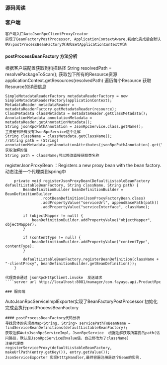 
### 源码阅读

### 客户端
````
客户端入口AutoJsonRpcClientProxyCreator
实现了BeanFactoryPostProcessor, ApplicationContextAware.初始化完成后会默认执行postProcessBeanFactory方法和setApplicationContext方法
````
#### postProcessBeanFactory 方法分析
根据客户端配置获取到扫描路径
String resolvedPath = resolvePackageToScan();
获取包下所有的Resource资源applicationContext.getResources(resolvedPath)
遍历每个Resource
获取Resource的详细信息
````
SimpleMetadataReaderFactory metadataReaderFactory = new SimpleMetadataReaderFactory(applicationContext);
MetadataReader metadataReader = metadataReaderFactory.getMetadataReader(resource);
ClassMetadata classMetadata = metadataReader.getClassMetadata();
AnnotationMetadata annotationMetadata = metadataReader.getAnnotationMetadata();
String jsonRpcPathAnnotation = JsonRpcService.class.getName();
主要是判断有没有JsonRpcService这个注解
String className = classMetadata.getClassName();
//String path = (String) annotationMetadata.getAnnotationAttributes(jsonRpcPathAnnotation).get("value");获取注解的值
String path = className;可以修改直接获取类名称
````
registerJsonProxyBean  ：Registers a new proxy bean with the bean factory. 动态注册一个代理类到spring中
````
	private void registerJsonProxyBean(DefaultListableBeanFactory defaultListableBeanFactory, String className, String path) {
		BeanDefinitionBuilder beanDefinitionBuilder = BeanDefinitionBuilder
				.rootBeanDefinition(JsonProxyFactoryBean.class)
				.addPropertyValue("serviceUrl", appendBasePath(path))
				.addPropertyValue("serviceInterface", className);
		
		if (objectMapper != null) {
			beanDefinitionBuilder.addPropertyValue("objectMapper", objectMapper);
		}
		
		if (contentType != null) {
			beanDefinitionBuilder.addPropertyValue("contentType", contentType);
		}
		
		defaultListableBeanFactory.registerBeanDefinition(className + "-clientProxy", beanDefinitionBuilder.getBeanDefinition());
	}
	
代理类会通过 jsonRpcHttpClient.invoke  发送请求	
````server url http://localhost:8081/manager/com.fayayo.api.ProductRpc

### 服务端
````
AutoJsonRpcServiceImplExporter实现了BeanFactoryPostProcessor  初始化完成会执行postProcessBeanFactory
````
#### postProcessBeanFactory代码分析
寻找具体的实现类Map<String, String> servicePathToBeanName = findServiceBeanDefinitions(defaultListableBeanFactory);
获取注解AutoJsonRpcServiceImpl，JsonRpcService  根据注解获取所需要的path(访问路径，默认是JsonRpcService的value值，自己修改为了className)
注册代理类
registerServiceProxy(defaultListableBeanFactory, makeUrlPath(entry.getKey()), entry.getValue());
JsonServiceExporter 实现HtttpHandler,最终容器注册是这个Bean的实例.



















